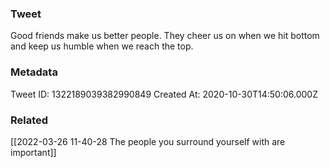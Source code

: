### Tweet
Good friends make us better people. They cheer us on when we hit bottom and keep us humble when we reach the top.

### Metadata
Tweet ID: 1322189039382990849
Created At: 2020-10-30T14:50:06.000Z

### Related
[[2022-03-26 11-40-28 The people you surround yourself with are important]]


